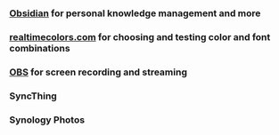 ### [Obsidian](https://obsidian.md/) for personal knowledge management and more

### [realtimecolors.com](https://www.realtimecolors.com) for choosing and testing color and font combinations

### [OBS](https://obsproject.com/) for screen recording and streaming

### SyncThing

### Synology Photos